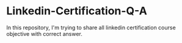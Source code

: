 # Linkedin-Certification-Q-A
In this repository, I'm trying to share all linkedin certification course objective with correct answer.

